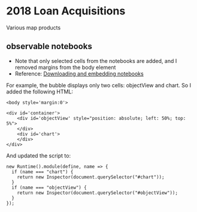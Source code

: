 
# 2018 Loan Acquisitions

Various map products

## observable notebooks

* Note that only selected cells from the notebooks are added, and I removed margins from the body element
* Reference: [Downloading and embedding notebooks](https://observablehq.com/@observablehq/downloading-and-embedding-notebooks)

For example, the bubble displays only two cells: objectView and chart. So I added the following HTML:

    <body style='margin:0'>

    <div id='container'>
        <div id='objectView' style="position: absolute; left: 50%; top: 5%">
        </div>
        <div id='chart'>
        </div>
    </div>

And updated the script to:

    new Runtime().module(define, name => {
      if (name === "chart") {
        return new Inspector(document.querySelector("#chart"));
      }
      if (name === "objectView") {
        return new Inspector(document.querySelector("#objectView"));
      }
    });
